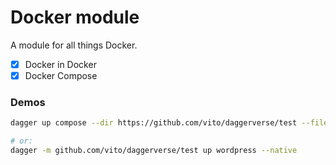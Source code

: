 # Docker module

A module for all things Docker.

* [x] Docker in Docker
* [x] Docker Compose

### Demos

```sh
dagger up compose --dir https://github.com/vito/daggerverse/test --file wordpress.yml all --native

# or:
dagger -m github.com/vito/daggerverse/test up wordpress --native
```
